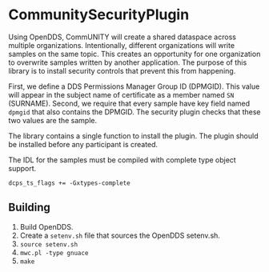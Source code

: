 # CommunitySecurityPlugin

Using OpenDDS, CommUNITY will create a shared dataspace across multiple organizations.
Intentionally, different organizations will write samples on the same topic.
This creates an opportunity for one organization to overwrite samples written by another application.
The purpose of this library is to install security controls that prevent this from happening.

First, we define a DDS Permissions Manager Group ID (DPMGID).
This value will appear in the subject name of certificate as a member named `SN` (SURNAME).
Second, we require that every sample have key field named `dpmgid` that also contains the DPMGID.
The security plugin checks that these two values are the sample.

The library contains a single function to install the plugin.
The plugin should be installed before any participant is created.

The IDL for the samples must be compiled with complete type object support.

    dcps_ts_flags += -Gxtypes-complete

## Building

1. Build OpenDDS.
2. Create a `setenv.sh` file that sources the OpenDDS setenv.sh.
3. `source setenv.sh`
4. `mwc.pl -type gnuace`
5. `make`
